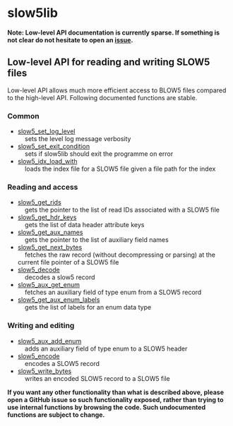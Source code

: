 # slow5lib

**Note: Low-level API documentation is currently sparse. If something is not clear do not hesitate to open an [issue](https://github.com/hasindu2008/slow5lib/issues).**

## Low-level API for reading and writing SLOW5 files

Low-level API allows much more efficient access to BLOW5 files compared to the high-level API.  Following documented functions are stable.

### Common

* [slow5_set_log_level](low_level_api/slow5_set_log_level.md)<br/>
  &nbsp;&nbsp;&nbsp;&nbsp;sets the level log message verbosity
* [slow5_set_exit_condition](low_level_api/slow5_set_exit_condition.md)<br/>
  &nbsp;&nbsp;&nbsp;&nbsp;sets if slow5lib should exit the programme on error
* [slow5_idx_load_with](low_level_api/slow5_idx_load.md)<br/>
  &nbsp;&nbsp;&nbsp;&nbsp;loads the index file for a SLOW5 file given a file path for the index

### Reading and access

* [slow5_get_rids](low_level_api/slow5_get_rids.md)<br/>
  &nbsp;&nbsp;&nbsp;&nbsp;gets the pointer to the list of read IDs associated with a SLOW5 file
* [slow5_get_hdr_keys](low_level_api/slow5_get_hdr_keys.md)<br/>
  &nbsp;&nbsp;&nbsp;&nbsp;gets the list of data header attribute keys
* [slow5_get_aux_names](low_level_api/slow5_get_aux_names.md)<br/>
  &nbsp;&nbsp;&nbsp;&nbsp;gets the pointer to the list of auxiliary field names
* [slow5_get_next_bytes](low_level_api/slow5_get_next_bytes.md)<br/>
  &nbsp;&nbsp;&nbsp;&nbsp;fetches the raw record (without decompressing or parsing) at the current file pointer of a SLOW5 file
* [slow5_decode](low_level_api/slow5_decode.md)<br/>
  &nbsp;&nbsp;&nbsp;&nbsp;decodes a slow5 record
* [slow5_aux_get_enum](low_level_api/slow5_aux_get_enum.md)<br/>
  &nbsp;&nbsp;&nbsp;&nbsp;fetches an auxiliary field of type enum from a SLOW5 record
* [slow5_get_aux_enum_labels](low_level_api/slow5_get_aux_enum_labels.md)<br/>
  &nbsp;&nbsp;&nbsp;&nbsp;gets the list of labels for an enum data type

### Writing and editing

* [slow5_aux_add_enum](low_level_api/slow5_aux_add_enum.md)<br/>
  &nbsp;&nbsp;&nbsp;&nbsp;adds an auxiliary field of type enum to a SLOW5 header
* [slow5_encode](low_level_api/slow5_encode.md)<br/>
  &nbsp;&nbsp;&nbsp;&nbsp;encodes a SLOW5 record
* [slow5_write_bytes](low_level_api/slow5_write_bytes.md)<br/>
  &nbsp;&nbsp;&nbsp;&nbsp;writes an encoded SLOW5 record to a SLOW5 file


**If you want any other functionality than what is described above, please open a GitHub issue so such functionality exposed, rather than trying to use internal functions by browsing the code. Such undocumented functions are subject to change.**
